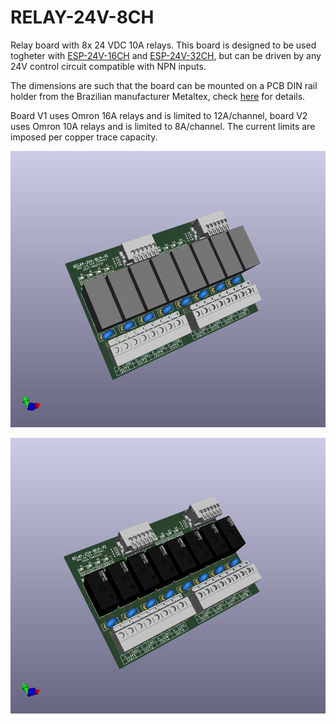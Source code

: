 # RELAY-24V-8CH

Relay board with 8x 24 VDC 10A relays. This board is designed to be used togheter with [ESP-24V-16CH](https://github.com/thermseekr/esp-24v-16ch) and [ESP-24V-32CH](https://github.com/thermseekr/esp-24v-32ch), but can be driven by any 24V control circuit compatible with NPN inputs.

The dimensions are such that the board can be mounted on a PCB DIN rail holder from the Brazilian manufacturer Metaltex, check [here](https://www.metaltex.com.br/produtos/componentes/suportes/sp7-suporte-para-montagem-de-placa-de-circuito-impresso-em-trilho-din) for details.

Board V1 uses Omron 16A relays and is limited to 12A/channel, board V2 uses Omron 10A relays and is limited to 8A/channel. The current limits are imposed per copper trace capacity.

![alt text](https://github.com/thermseekr/relay-24v-8ch/blob/main/V1/relay-24v-8ch-v1.png "RELAY-24V-8CH")

![alt text](https://github.com/thermseekr/relay-24v-8ch/blob/main/V2/relay-24v-8ch-v2.png "RELAY-24V-8CH")
